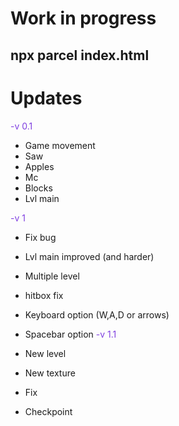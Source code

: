# Work in progress

## npx parcel index.html

# Updates

<span style="color: #7F3FE0; ">-v 0.1</span>

- Game movement
- Saw
- Apples
- Mc
- Blocks
- Lvl main

<span style="color: #7F3FE0; ">-v 1</span>

- Fix bug
- Lvl main improved (and harder)
- Multiple level
- hitbox fix
- Keyboard option (W,A,D or arrows)
- Spacebar option
  <span style="color: #7F3FE0; ">-v 1.1</span>

- New level
- New texture
- Fix
- Checkpoint
